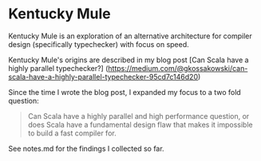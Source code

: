 # Kentucky Mule

Kentucky Mule is an exploration of an alternative architecture for compiler design (specifically typechecker) with focus on speed.


Kentucky Mule's origins are described in my blog post [Can Scala have a highly parallel typechecker?] (https://medium.com/@gkossakowski/can-scala-have-a-highly-parallel-typechecker-95cd7c146d20)

Since the time I wrote the blog post, I expanded my focus to a two fold question:

> Can Scala have a highly parallel and high performance question, or does
> Scala have a fundamental design flaw that makes it impossible to build a
> fast compiler for.

See notes.md for the findings I collected so far.
